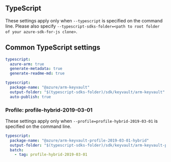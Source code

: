 ## TypeScript

These settings apply only when `--typescript` is specified on the command line.
Please also specify `--typescript-sdks-folder=<path to root folder of your azure-sdk-for-js clone>`.

## Common TypeScript settings

``` yaml $(typescript)
typescript:
  azure-arm: true
  generate-metadata: true
  generate-readme-md: true
```

``` yaml $(typescript) && !$(profile)
typescript:
  package-name: "@azure/arm-keyvault"
  output-folder: "$(typescript-sdks-folder)/sdk/keyvault/arm-keyvault"
  auto-publish: true
```

### Profile: profile-hybrid-2019-03-01

These settings apply only when `--profile=profile-hybrid-2019-03-01` is specified on the command line.

``` yaml $(profile)=='profile-hybrid-2019-03-01'
typescript:
  package-name: "@azure/arm-keyvault-profile-2019-03-01-hybrid"
  output-folder: "$(typescript-sdks-folder)/sdk/keyvault/arm-keyvault-profile-2019-03-01-hybrid"
  batch:
    - tag: profile-hybrid-2019-03-01
```
